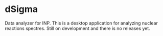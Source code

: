 # dSigma
Data analyzer for INP.
This is a desktop application for analyzing nuclear reactions spectres.
Still on development and there is no releases yet.
